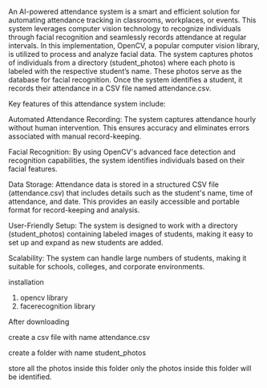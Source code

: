 An AI-powered attendance system is a smart and efficient solution for automating attendance tracking in classrooms, workplaces, or events. This system leverages computer vision technology to recognize individuals through facial recognition and seamlessly records attendance at regular intervals.
In this implementation, OpenCV, a popular computer vision library, is utilized to process and analyze facial data. The system captures photos of individuals from a directory (student_photos) where each photo is labeled with the respective student’s name. These photos serve as the database for facial recognition. Once the system identifies a student, it records their attendance in a CSV file named attendance.csv.

Key features of this attendance system include:

Automated Attendance Recording: The system captures attendance hourly without human intervention. This ensures accuracy and eliminates errors associated with manual record-keeping.

Facial Recognition: By using OpenCV's advanced face detection and recognition capabilities, the system identifies individuals based on their facial features.

Data Storage: Attendance data is stored in a structured CSV file (attendance.csv) that includes details such as the student's name, time of attendance, and date. This provides an easily accessible and portable format for record-keeping and analysis.

User-Friendly Setup: The system is designed to work with a directory (student_photos) containing labeled images of students, making it easy to set up and expand as new students are added.

Scalability: The system can handle large numbers of students, making it suitable for schools, colleges, and corporate environments.

installation
1. opencv library
2. facerecognition library

After downloading

create a csv file with name attendance.csv

create a folder with name student_photos

store all the photos inside this folder only the photos inside this folder will be identified.

